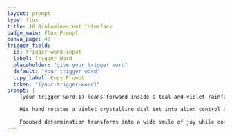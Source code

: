 ```yaml
---
layout: prompt
type: flux
title: 10 Bioluminescent Interface
badge_main: Flux Prompt
canva_page: 40
trigger_field:
  id: trigger-word-input
  label: Trigger Word
  placeholder: "give your trigger word"
  default: "your trigger word"
  copy_label: Copy Prompt
  token: "(your-trigger-word)"
prompt: |
    (your-trigger-word:1) leans forward inside a teal-and-violet rainforest glade, humidity darkening a fitted dark blue T-shirt that ripples with his motion.

    His hand rotates a violet crystalline dial set into alien control hardware grown from tropical tree bark. The console glows from within, etched glyphs flaring alive as the dial turns.

    Focused determination transforms into a wide smile of joy while concentric pulses of magenta data ripple outward through the tree, sending light beams coursing across moss, vines, and suspended mist. Hyperreal detail captures every droplet and luminous node as dormant technology awakens around him.
---
```

